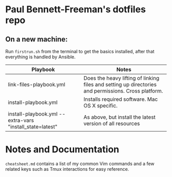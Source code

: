 # Paul Bennett-Freeman's dotfiles repo

## On a new machine:

Run `firstrun.sh` from the terminal to get the basics installed, after that everything is handled by Ansible.

| Playbook | Notes |
| -------- | ----- |
| link-files-playbook.yml | Does the heavy lifting of linking files and setting up directories and permissions. Cross platform. |
| install-playbook.yml | Installs required software. Mac OS X specific. |
| install-playbook.yml --extra-vars "install_state=latest" | As above, but install the latest version of all resources |

# Notes and Documentation
```cheatsheet.md``` contains a list of my common Vim commands and a few related keys such as Tmux interactions for easy reference.
